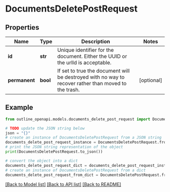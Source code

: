 # DocumentsDeletePostRequest


## Properties

Name | Type | Description | Notes
------------ | ------------- | ------------- | -------------
**id** | **str** | Unique identifier for the document. Either the UUID or the urlId is acceptable. | 
**permanent** | **bool** | If set to true the document will be destroyed with no way to recover rather than moved to the trash. | [optional] 

## Example

```python
from outline_openapi.models.documents_delete_post_request import DocumentsDeletePostRequest

# TODO update the JSON string below
json = "{}"
# create an instance of DocumentsDeletePostRequest from a JSON string
documents_delete_post_request_instance = DocumentsDeletePostRequest.from_json(json)
# print the JSON string representation of the object
print(DocumentsDeletePostRequest.to_json())

# convert the object into a dict
documents_delete_post_request_dict = documents_delete_post_request_instance.to_dict()
# create an instance of DocumentsDeletePostRequest from a dict
documents_delete_post_request_from_dict = DocumentsDeletePostRequest.from_dict(documents_delete_post_request_dict)
```
[[Back to Model list]](../README.md#documentation-for-models) [[Back to API list]](../README.md#documentation-for-api-endpoints) [[Back to README]](../README.md)


